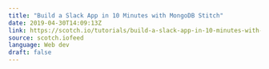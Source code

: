 ```yaml
---
title: "Build a Slack App in 10 Minutes with MongoDB Stitch"
date: 2019-04-30T14:09:13Z
link: https://scotch.io/tutorials/build-a-slack-app-in-10-minutes-with-mongodb-stitch?utm_medium=RSS&utm_source=news.12bit.vn
source: scotch.iofeed
language: Web dev
draft: false
---
```


